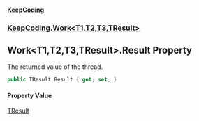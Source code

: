 #### [KeepCoding](index.md 'index')
### [KeepCoding](KeepCoding.md 'KeepCoding').[Work&lt;T1,T2,T3,TResult&gt;](Work_T1_T2_T3_TResult_.md 'KeepCoding.Work&lt;T1,T2,T3,TResult&gt;')
## Work&lt;T1,T2,T3,TResult&gt;.Result Property
The returned value of the thread.  
```csharp
public TResult Result { get; set; }
```
#### Property Value
[TResult](Work_T1_T2_T3_TResult_.md#KeepCoding_Work_T1_T2_T3_TResult__TResult 'KeepCoding.Work&lt;T1,T2,T3,TResult&gt;.TResult')

